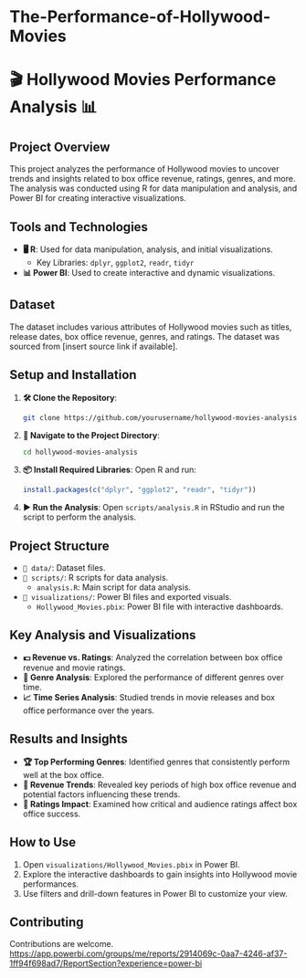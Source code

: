 # The-Performance-of-Hollywood-Movies
# 🎬 Hollywood Movies Performance Analysis 📊

## Project Overview
This project analyzes the performance of Hollywood movies to uncover trends and insights related to box office revenue, ratings, genres, and more. The analysis was conducted using R for data manipulation and analysis, and Power BI for creating interactive visualizations.

## Tools and Technologies
- **🖥️ R**: Used for data manipulation, analysis, and initial visualizations.
  - Key Libraries: `dplyr`, `ggplot2`, `readr`, `tidyr`
- **📊 Power BI**: Used to create interactive and dynamic visualizations.

## Dataset
The dataset includes various attributes of Hollywood movies such as titles, release dates, box office revenue, genres, and ratings. The dataset was sourced from [insert source link if available].

## Setup and Installation
1. **🛠️ Clone the Repository**:
   ```sh
   git clone https://github.com/yourusername/hollywood-movies-analysis.git
   ```

2. **📂 Navigate to the Project Directory**:
   ```sh
   cd hollywood-movies-analysis
   ```

3. **📦 Install Required Libraries**:
   Open R and run:
   ```r
   install.packages(c("dplyr", "ggplot2", "readr", "tidyr"))
   ```

4. **▶️ Run the Analysis**:
   Open `scripts/analysis.R` in RStudio and run the script to perform the analysis.

## Project Structure
- `📁 data/`: Dataset files.
- `📁 scripts/`: R scripts for data analysis.
  - `analysis.R`: Main script for data analysis.
- `📁 visualizations/`: Power BI files and exported visuals.
  - `Hollywood_Movies.pbix`: Power BI file with interactive dashboards.

## Key Analysis and Visualizations
- **💵 Revenue vs. Ratings**: Analyzed the correlation between box office revenue and movie ratings.
- **🎥 Genre Analysis**: Explored the performance of different genres over time.
- **📈 Time Series Analysis**: Studied trends in movie releases and box office performance over the years.

## Results and Insights
- **🏆 Top Performing Genres**: Identified genres that consistently perform well at the box office.
- **📅 Revenue Trends**: Revealed key periods of high box office revenue and potential factors influencing these trends.
- **🌟 Ratings Impact**: Examined how critical and audience ratings affect box office success.

## How to Use
1. Open `visualizations/Hollywood_Movies.pbix` in Power BI.
2. Explore the interactive dashboards to gain insights into Hollywood movie performances.
3. Use filters and drill-down features in Power BI to customize your view.

## Contributing
Contributions are welcome.
https://app.powerbi.com/groups/me/reports/2914069c-0aa7-4246-af37-1ff94f698ad7/ReportSection?experience=power-bi
